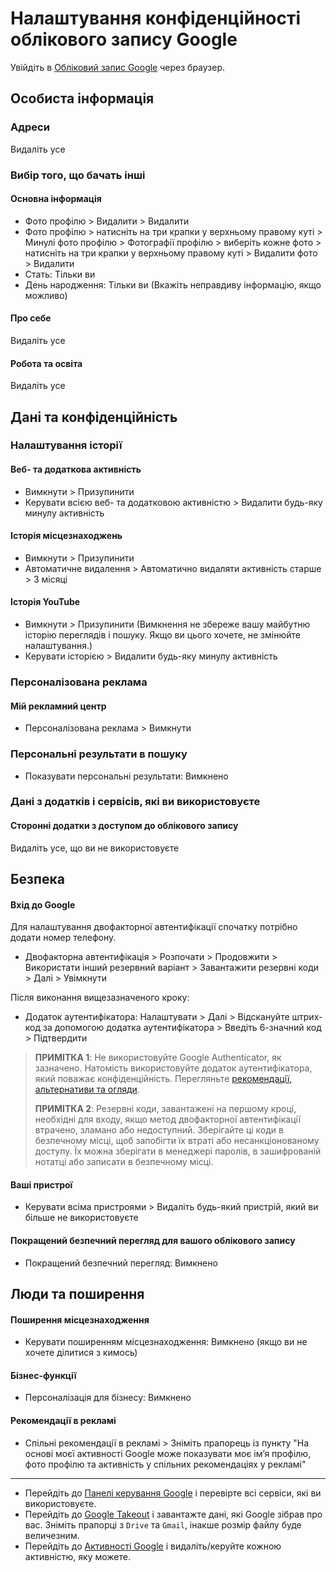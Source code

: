 # Налаштування конфіденційності облікового запису Google

Увійдіть в [Обліковий запис Google](https://myaccount.google.com) через браузер.

## Особиста інформація

### Адреси
Видаліть усе

### Вибір того, що бачать інші

#### Основна інформація
- Фото профілю > Видалити > Видалити
- Фото профілю > натисніть на три крапки у верхньому правому куті > Минулі фото профілю > Фотографії профілю > виберіть кожне фото > натисніть на три крапки у верхньому правому куті > Видалити фото > Видалити
- Стать: Тільки ви
- День народження: Тільки ви (Вкажіть неправдиву інформацію, якщо можливо)

#### Про себе
Видаліть усе

#### Робота та освіта
Видаліть усе

## Дані та конфіденційність

### Налаштування історії

#### Веб- та додаткова активність
- Вимкнути > Призупинити
- Керувати всією веб- та додатковою активністю > Видалити будь-яку минулу активність

#### Історія місцезнаходжень
- Вимкнути > Призупинити
- Автоматичне видалення > Автоматично видаляти активність старше > 3 місяці

#### Історія YouTube
- Вимкнути > Призупинити (Вимкнення не збереже вашу майбутню історію переглядів і пошуку. Якщо ви цього хочете, не змінюйте налаштування.)
- Керувати історією > Видалити будь-яку минулу активність

### Персоналізована реклама

#### Мій рекламний центр
- Персоналізована реклама > Вимкнути

### Персональні результати в пошуку
- Показувати персональні результати: Вимкнено

### Дані з додатків і сервісів, які ви використовуєте

#### Сторонні додатки з доступом до облікового запису
Видаліть усе, що ви не використовуєте

## Безпека

#### Вхід до Google
Для налаштування двофакторної автентифікації спочатку потрібно додати номер телефону.
- Двофакторна автентифікація > Розпочати > Продовжити > Використати інший резервний варіант > Завантажити резервні коди > Далі > Увімкнути

Після виконання вищезазначеного кроку:
- Додаток аутентифікатора: Налаштувати > Далі > Відскануйте штрих-код за допомогою додатка аутентифікатора > Введіть 6-значний код > Підтвердити

> **ПРИМІТКА 1**: Не використовуйте Google Authenticator, як зазначено. Натомість використовуйте додаток аутентифікатора, який поважає конфіденційність. Перегляньте [рекомендації, альтернативи та огляди](https://github.com/StellarSand/privacy-settings#recommendations-alternatives--reviews).
>
> **ПРИМІТКА 2**: Резервні коди, завантажені на першому кроці, необхідні для входу, якщо метод двофакторної автентифікації втрачено, зламано або недоступний. Зберігайте ці коди в безпечному місці, щоб запобігти їх втраті або несанкціонованому доступу. Їх можна зберігати в менеджері паролів, в зашифрованій нотатці або записати в безпечному місці.

#### Ваші пристрої
- Керувати всіма пристроями > Видаліть будь-який пристрій, який ви більше не використовуєте

#### Покращений безпечний перегляд для вашого облікового запису
- Покращений безпечний перегляд: Вимкнено

## Люди та поширення

#### Поширення місцезнаходження
- Керувати поширенням місцезнаходження: Вимкнено (якщо ви не хочете ділитися з кимось)

#### Бізнес-функції
- Персоналізація для бізнесу: Вимкнено

#### Рекомендації в рекламі
- Спільні рекомендації в рекламі > Зніміть прапорець із пункту "На основі моєї активності Google може показувати моє ім’я профілю, фото профілю та активність у спільних рекомендаціях у рекламі"

---

- Перейдіть до [Панелі керування Google](https://myaccount.google.com/dashboard) і перевірте всі сервіси, які ви використовуєте.
- Перейдіть до [Google Takeout](https://takeout.google.com/?continue=https://myaccount.google.com/dashboard) і завантажте дані, які Google зібрав про вас. Зніміть прапорці з `Drive` та `Gmail`, інакше розмір файлу буде величезним.
- Перейдіть до [Активності Google](https://myactivity.google.com/more-activity?continue=https%3A%2F%2Fmyactivity.google.com%2Fmyactivity) і видаліть/керуйте кожною активністю, яку можете.